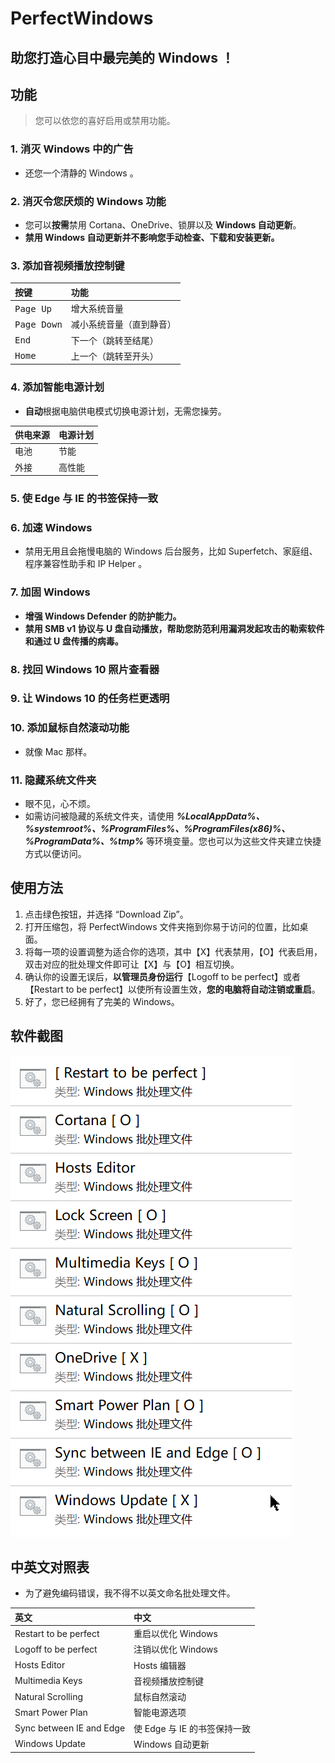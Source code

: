 # PerfectWindows

## 助您打造心目中最完美的 Windows ！

## 功能
> 您可以依您的喜好启用或禁用功能。
### 1. 消灭 Windows 中的广告
* 还您一个清静的 Windows 。
### 2. 消灭令您厌烦的 Windows 功能
* 您可以**按需**禁用 Cortana、OneDrive、锁屏以及 **Windows 自动更新**。
* **禁用 Windows 自动更新并不影响您手动检查、下载和安装更新。**
### 3. 添加音视频播放控制键
|按键|功能|
|:-|:-|
|<kbd>Page Up</kbd>|增大系统音量
|<kbd>Page Down</kbd>|减小系统音量（直到静音）
|<kbd>End</kbd>|下一个（跳转至结尾）
|<kbd>Home</kbd>|上一个（跳转至开头）
### 4. 添加智能电源计划
* **自动**根据电脑供电模式切换电源计划，无需您操劳。

|供电来源|电源计划|
|:-|:-|
|电池|节能
|外接|高性能
### 5. 使 Edge 与 IE 的书签保持一致
### 6. 加速 Windows
* 禁用无用且会拖慢电脑的 Windows 后台服务，比如 Superfetch、家庭组、程序兼容性助手和 IP Helper 。
### 7. 加固 Windows
* **增强 Windows Defender 的防护能力。**
* **禁用 SMB v1 协议与 U 盘自动播放，帮助您防范利用漏洞发起攻击的勒索软件和通过 U 盘传播的病毒。**
### 8. 找回 Windows 10 照片查看器
### 9. 让 Windows 10 的任务栏更透明
### 10. 添加鼠标自然滚动功能
* 就像 Mac 那样。
### 11. 隐藏系统文件夹
* 眼不见，心不烦。
* 如需访问被隐藏的系统文件夹，请使用 ***%LocalAppData%、%systemroot%、%ProgramFiles%、%ProgramFiles(x86)%、%ProgramData%、%tmp%*** 等环境变量。您也可以为这些文件夹建立快捷方式以便访问。
## 使用方法
1. 点击绿色按钮，并选择 “Download Zip”。
2. 打开压缩包，将 PerfectWindows 文件夹拖到你易于访问的位置，比如桌面。
3. 将每一项的设置调整为适合你的选项，其中【X】代表禁用，【O】代表启用，双击对应的批处理文件即可让【X】与【O】相互切换。
4. 确认你的设置无误后，**以管理员身份运行**【Logoff to be perfect】或者【Restart to be perfect】以使所有设置生效，**您的电脑将自动注销或重启**。
5. 好了，您已经拥有了完美的 Windows。
## 软件截图
![](Pics/1.gif)
## 中英文对照表
* 为了避免编码错误，我不得不以英文命名批处理文件。

|英文|中文|
|:-|:-|
|Restart to be perfect|重启以优化 Windows|
|Logoff to be perfect|注销以优化 Windows|
|Hosts Editor|Hosts 编辑器|
|Multimedia Keys|音视频播放控制键|
|Natural Scrolling|鼠标自然滚动|
|Smart Power Plan|智能电源选项|
|Sync between IE and Edge|使 Edge 与 IE 的书签保持一致|
|Windows Update|Windows 自动更新|
